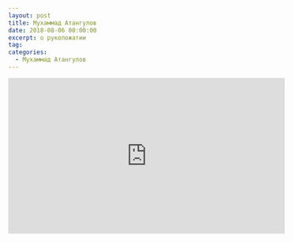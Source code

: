 ```yaml
---
layout: post
title: Мухаммад Атангулов
date: 2018-08-06 00:00:00
excerpt: о рукопожатии
tag:
categories:
  - Мухаммад Атангулов
---
```


<iframe width="560" height="315" src="https://www.youtube.com/embed/IJKJYYNBod0" frameborder="0" allow="autoplay; encrypted-media" allowfullscreen=""> </iframe>